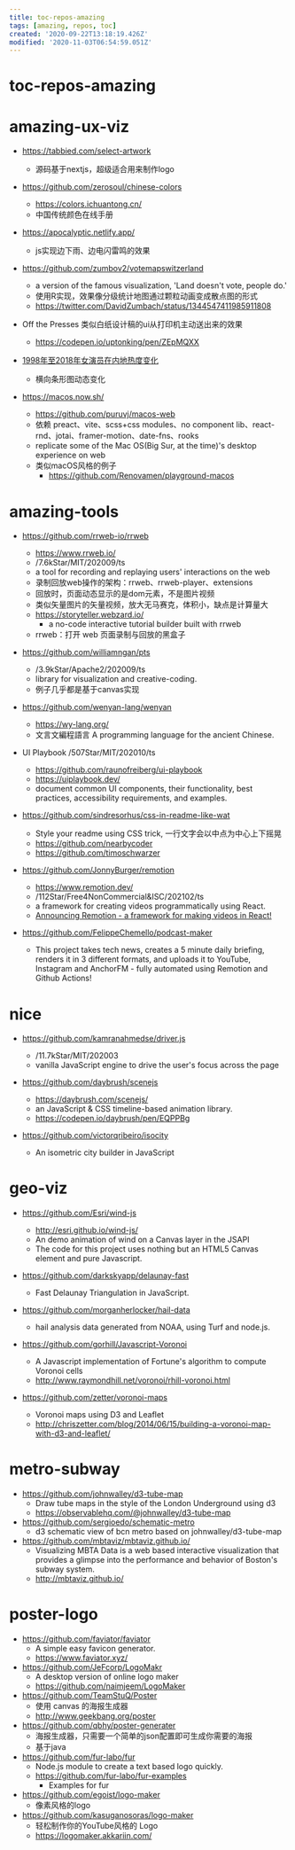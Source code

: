 ```yaml
---
title: toc-repos-amazing
tags: [amazing, repos, toc]
created: '2020-09-22T13:18:19.426Z'
modified: '2020-11-03T06:54:59.051Z'
---
```


# toc-repos-amazing

# amazing-ux-viz

- https://tabbied.com/select-artwork 
  - 源码基于nextjs，超级适合用来制作logo

- https://github.com/zerosoul/chinese-colors
  - https://colors.ichuantong.cn/
  - 中国传统颜色在线手册

- https://apocalyptic.netlify.app/
  - js实现边下雨、边电闪雷鸣的效果

- https://github.com/zumbov2/votemapswitzerland
  - a version of the famous visualization, 'Land doesn't vote, people do.'
  - 使用R实现，效果像分级统计地图通过颗粒动画变成散点图的形式
  - https://twitter.com/DavidZumbach/status/1344547411985911808

- Off the Presses 类似白纸设计稿的ui从打印机主动送出来的效果
  - https://codepen.io/uptonking/pen/ZEpMQXX

- [1998年至2018年女演员在内地热度变化](https://www.bilibili.com/video/BV17t411X7bK)
  - 横向条形图动态变化

- https://macos.now.sh/
  - https://github.com/puruvj/macos-web
  - 依赖 preact、vite、scss+css modules、no component lib、react-rnd、jotai、framer-motion、date-fns、rooks
  - replicate some of the Mac OS(Big Sur, at the time)'s desktop experience on web
  - 类似macOS风格的例子
    - https://github.com/Renovamen/playground-macos

# amazing-tools

- https://github.com/rrweb-io/rrweb
  - https://www.rrweb.io/
  - /7.6kStar/MIT/202009/ts
  - a tool for recording and replaying users' interactions on the web
  - 录制回放web操作的架构：rrweb、rrweb-player、extensions
  - 回放时，页面动态显示的是dom元素，不是图片视频
  - 类似矢量图片的矢量视频，放大无马赛克，体积小，缺点是计算量大
  - https://storyteller.webzard.io/
    - a no-code interactive tutorial builder built with rrweb
  - rrweb：打开 web 页面录制与回放的黑盒子

- https://github.com/williamngan/pts
  - /3.9kStar/Apache2/202009/ts
  - library for visualization and creative-coding.
  - 例子几乎都是基于canvas实现

- https://github.com/wenyan-lang/wenyan
  - https://wy-lang.org/
  - 文言文編程語言 A programming language for the ancient Chinese.

- UI Playbook /507Star/MIT/202010/ts
  - https://github.com/raunofreiberg/ui-playbook
  - https://uiplaybook.dev/
  - document common UI components, their functionality, best practices, accessibility requirements, and examples.

- https://github.com/sindresorhus/css-in-readme-like-wat
  - Style your readme using CSS trick, 一行文字会以中点为中心上下摇晃
  - https://github.com/nearbycoder
  - https://github.com/timoschwarzer

- https://github.com/JonnyBurger/remotion
  - https://www.remotion.dev/
  - /112Star/Free4NonCommercial&ISC/202102/ts
  - a framework for creating videos programmatically using React.
  - [Announcing Remotion - a framework for making videos in React!](https://twitter.com/JNYBGR/status/1358824089960542208)
- https://github.com/FelippeChemello/podcast-maker
  - This project takes tech news, creates a 5 minute daily briefing, renders it in 3 different formats, and uploads it to YouTube, Instagram and AnchorFM - fully automated using Remotion and Github Actions!

# nice

- https://github.com/kamranahmedse/driver.js
  - /11.7kStar/MIT/202003
  - vanilla JavaScript engine to drive the user's focus across the page

- https://github.com/daybrush/scenejs
  - https://daybrush.com/scenejs/
  - an JavaScript & CSS timeline-based animation library.
  - https://codepen.io/daybrush/pen/EQPPBg

- https://github.com/victorqribeiro/isocity
  - An isometric city builder in JavaScript

# geo-viz

- https://github.com/Esri/wind-js
  - http://esri.github.io/wind-js/
  - An demo animation of wind on a Canvas layer in the JSAPI
  - The code for this project uses nothing but an HTML5 Canvas element and pure Javascript.

- https://github.com/darkskyapp/delaunay-fast
  - Fast Delaunay Triangulation in JavaScript.
- https://github.com/morganherlocker/hail-data
  - hail analysis data generated from NOAA, using Turf and node.js.
- https://github.com/gorhill/Javascript-Voronoi
  - A Javascript implementation of Fortune's algorithm to compute Voronoi cells
  - http://www.raymondhill.net/voronoi/rhill-voronoi.html
- https://github.com/zetter/voronoi-maps
  - Voronoi maps using D3 and Leaflet
  - http://chriszetter.com/blog/2014/06/15/building-a-voronoi-map-with-d3-and-leaflet/

# metro-subway

- https://github.com/johnwalley/d3-tube-map
  - Draw tube maps in the style of the London Underground using d3
  - https://observablehq.com/@johnwalley/d3-tube-map
- https://github.com/sergioedo/schematic-metro
  - d3 schematic view of bcn metro based on johnwalley/d3-tube-map
- https://github.com/mbtaviz/mbtaviz.github.io/
  - Visualizing MBTA Data is a web based interactive visualization that provides a glimpse into the performance and behavior of Boston's subway system.
  - http://mbtaviz.github.io/

# poster-logo

- https://github.com/faviator/faviator
  - A simple easy favicon generator.
  - https://www.faviator.xyz/
- https://github.com/JeFcorp/LogoMakr
  - A desktop version of online logo maker
  - https://github.com/naimjeem/LogoMaker
- https://github.com/TeamStuQ/Poster
  - 使用 canvas 的海报生成器
  - http://www.geekbang.org/poster
- https://github.com/qbhy/poster-generater
  - 海报生成器，只需要一个简单的json配置即可生成你需要的海报
  - 基于java
- https://github.com/fur-labo/fur
  - Node.js module to create a text based logo quickly.
  - https://github.com/fur-labo/fur-examples
    - Examples for fur
- https://github.com/egoist/logo-maker
  - 像素风格的logo
- https://github.com/kasuganosoras/logo-maker
  - 轻松制作你的YouTube风格的 Logo
  - https://logomaker.akkariin.com/

